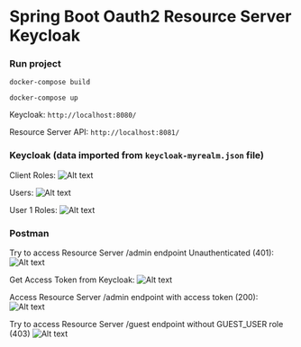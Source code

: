 # Spring Boot Oauth2 Resource Server Keycloak

 

### Run project

``` docker-compose build ```

``` docker-compose up ```

Keycloak: ``` http://localhost:8080/ ```

Resource Server API: ``` http://localhost:8081/ ```

### Keycloak (data imported from ``` keycloak-myrealm.json ``` file)

Client Roles:
![Alt text](docs/keycloak_client_roles.png?raw=true)

Users:
![Alt text](docs/keycloak_users.png?raw=true)

User 1 Roles:
![Alt text](docs/keycloak_user_role.png?raw=true)

### Postman

Try to access Resource Server /admin endpoint Unauthenticated (401):
![Alt text](docs/postman_resource_server_unauthenticated.png?raw=true)

Get Access Token from Keycloak:
![Alt text](docs/postman_get_acess_token.png?raw=true)

Access Resource Server /admin endpoint with access token (200):
![Alt text](docs/postman_resource_server_ok.png?raw=true)

Try to access Resource Server /guest endpoint without GUEST_USER role (403)
![Alt text](docs/postman_resource_server_forbidden.png?raw=true)